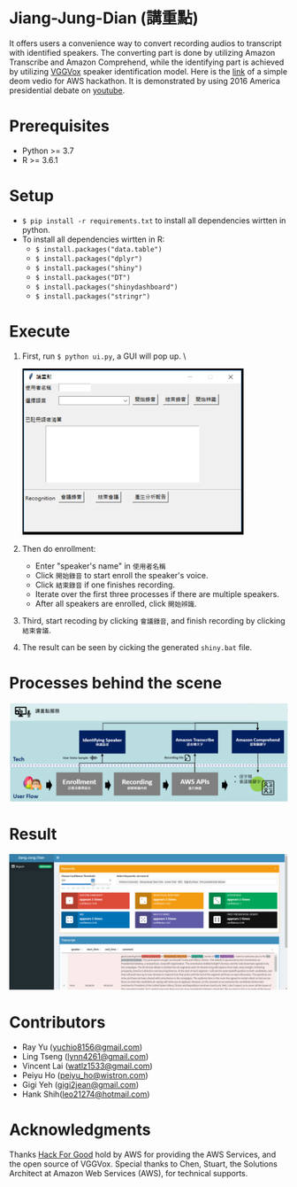 # Jiang-Jung-Dian (講重點) 
It offers users a  convenience way to convert recording audios to transcript with identified speakers. 
The converting part is done by utilizing Amazon Transcribe and Amazon Comprehend, while the identifying part is achieved by utilizing  [VGGVox](https://github.com/linhdvu14/vggvox-speaker-identification) speaker identification model.
Here is the [link](https://drive.google.com/file/d/1whhz6bFP_wMR-ODrjzV7BuTntO5tLLCG/view) of a simple deom vedio for AWS hackathon.
It is demonstrated by using 2016 America presidential debate on [youtube](https://www.youtube.com/watch?v=3M1QBzdpu4Y).

# Prerequisites
- Python >= 3.7
- R >= 3.6.1

# Setup
- `$ pip install -r requirements.txt` to install all dependencies wirtten in python. 
- To install all dependencies wirtten in R: 
    - `$ install.packages("data.table")`
    - `$ install.packages("dplyr")`
    - `$ install.packages("shiny")`
    - `$ install.packages("DT")`
    - `$ install.packages("shinydashboard")`
    - `$ install.packages("stringr")`

# Execute
1. First, run `$ python ui.py`, a GUI will pop up. \

     <img src=./ui.png width="400" height="300">
     
2. Then do enrollment:
    - Enter "speaker's name" in `使用者名稱`
    - Click `開始錄音` to start enroll the speaker's voice.
    - Click `結束錄音` if one finishes recording. 
    - Iterate over the first three processes if there are multiple speakers. 
    - After all speakers are enrolled, click `開始辨識`. 
3. Third, start recoding by clicking `會議錄音`, and finish recording by clicking `結束會議`.  
4. The result can be seen by cicking the generated `shiny.bat` file. 

# Processes behind the scene
![](./structure.PNG)

# Result
![](./result_with_shiny.png)

# Contributors
- Ray Yu (yuchio8156@gmail.com)
- Ling Tseng (lynn4261@gmail.com)
- Vincent Lai (watlz1533@gmail.com)
- Peiyu Ho (peiyu_ho@wistron.com)
- Gigi Yeh (gigi2jean@gmail.com)
- Hank Shih(leo21274@hotmail.com)

# Acknowledgments
Thanks [Hack For Good](https://awstaiwanhackathon2020.splashthat.com/) hold by AWS for providing the AWS Services, and the open source of VGGVox. 
Special thanks to Chen, Stuart, the Solutions Architect at Amazon Web Services (AWS), for technical supports.  
